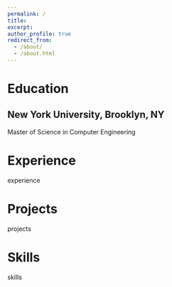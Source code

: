 ```yaml
---
permalink: /
title: 
excerpt: 
author_profile: true
redirect_from: 
  - /about/
  - /about.html
---
```


# Education
## New York University, Brooklyn, NY
   Master of Science in Computer Engineering

# Experience
experience

# Projects
projects

# Skills
skills
